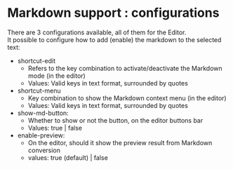 # Markdown support : configurations

There are 3 configurations available, all of them for the Editor.  
It possible to configure how to add (enable) the markdown to the selected text:  

* shortcut-edit
    * Refers to the key combination to activate/deactivate the Markdown mode (in the editor)
    * Values: Valid keys in text format, surrounded by quotes
* shortcut-menu
    * Key combination to show the Markdown context menu (in the editor)
    * Values: Valid keys in text format, surrounded by quotes
* show-md-button:
    * Whether to show or not the button, on the editor buttons bar
    * Values: true | false
* enable-preview:
	* On the editor, should it show the preview result from Markdown conversion
	* values: true (default) | false